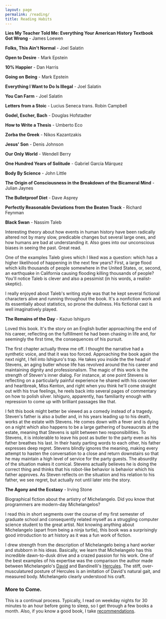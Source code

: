 ```yaml
---
layout: page
permalink: /reading/
title: Reading Habits
---
```


**Lies My Teacher Told Me: Everything Your American History Textbook Got Wrong** - James Loewen

**Folks, This Ain't Normal** - Joel Salatin

**Open to Desire** - Mark Epstein

**10% Happier** - Dan Harris

**Going on Being** - Mark Epstein

**Everything I Want to Do Is Illegal** - Joel Salatin

**You Can Farm** - Joel Salatin

**Letters from a Stoic** - Lucius Seneca trans. Robin Campbell

**Godel, Escher, Bach** - Douglas Hofstadter

**How to Write a Thesis** - Umberto Eco

**Zorba the Greek** - Nikos Kazantzakis

**Jesus' Son** - Denis Johnson

**Our Only World** - Wendell Berry

**One Hundred Years of Solitude** - Gabriel García Márquez

**Body By Science** - John Little

**The Origin of Consciousness in the Breakdown of the Bicameral Mind** - Julian Jaynes

**The Bulletproof Diet** - Dave Asprey

**Perfectly Reasonable Deviations from the Beaten Track** - Richard Feynman

**Black Swan** - Nassim Taleb
<div class="reading">
  Interesting theory about how events in human history have been radically altered not by many slow, predicable changes but several large ones, and how humans are bad at understanding it. Also goes into our unconscious biases in seeing the past. Great read. 

  One of the examples Taleb gives which I liked was a question: which has a higher likelihood of happening in the next few years? First, a large flood which kills thousands of people somewhere in the United States, or, second, an earthquake in California causing flooding killing thousands of people? You'll notice Taleb is clever and also a pessimist (in his words, a realist-skeptic).
    
  I really enjoyed about Taleb's writing style was that he kept several fictional characters alive and running throughout the book. It's a nonfiction work and its essentially about statistics, so prone the dullness. His fictional cast is well imaginatively played.
</div>
  
**The Remains of the Day** - Kazuo Ishiguro
<div class="reading">
  Loved this book. It's the story on an English butler approaching the end of his career, reflecting on the fulfillment he had been chasing in life and, for seemingly the first time, the consequences of his pursuit.

  The first chapter actually threw me off. I thought the narrative had a synthetic voice, and that it was too forced. Approaching the book again the next night, I fell into Ishiguro's trap. He takes you inside the the head of Stevens, an aging butler whose life has revolved around the his career and maintaining dignity and professionalism. The magic of this work is the strength of Steven's inner dialog. For instance, at one point Stevens is reflecting on a particularly painful experience he shared with his coworker and heartbreak, Miss Kenton, and right when you think he'll come straight out with his true feelings, he reels back into several pages of commentary on how to polish silver. Ishiguro, apparently, has familiarity enough with repression to come up with brilliant passages like that.

  I felt this book might better be viewed as a comedy instead of a tragedy. Steven's father is also a butler and, in his years leading up to his death, works at the estate with Stevens. He comes down with a fever and is dying on a night which also happens to be a large gathering of bureaucrats at the estate, meaning that Stevens is split between two responsibilities. To Stevens, it is intolerable to leave his post as butler to the party even as his father breathes his last. In their hasty parting words to each other, his father expresses deep regret. Stevens blindly ignores the meaning, making every attempt to hasten the conversation to a close and return downstairs so that he may maintain a high level of service for the party guests. The absurdity of the situation makes it comical. Stevens actually believes he is doing the correct thing and thinks that his robot-like behavior is behavior which his father approves. As Steven reflects on the situation and his relation to his father, we see regret, but actually not until later into the story.
</div>

**The Agony and the Ecstasy** - Irving Stone
<div class="reading">
  Biographical fiction about the artistry of Michelangelo. Did you know that programmers are modern-day Michelangelos? 

  I read this in short segments over the course of my first semester of graduate school and consequently related myself as a struggling computer science student to the great artist. Not knowing anything about Michelangelo (apart from being a ninja turtle), this book was a surprisingly good introduction to art history as it was a fun work of fiction. 


  I drew strength from the description of Michelangelo being a hard worker and stubborn in his ideas. Basically, we learn that Michelangelo has this incredible dawn-to-dusk drive and a crazed passion for his work. One of the best examples of his expertise was the comparison the author made between Michelangelo's [David](https://en.wikipedia.org/wiki/David_(Michelangelo)#/media/File:Michelangelo%27s_David_2015.jpg) and Bandinelli's [Hercules](http://thumbs.dreamstime.com/x/statue-hercules-cacus-florence-5674050.jpg). The stiff, over-musculatured posture of Hercules is an imitation of David's natural gait, and measured body. Michelangelo clearly understood his craft.
</div>

### More to Come.

This is a continual process. Typically, I read on weekday nights for 30 minutes to an hour before going to sleep, so I get through a few books a month. Also, if you know a good book, I take [recommendations](mailto:spehlmann@cs.wisc.edu).
